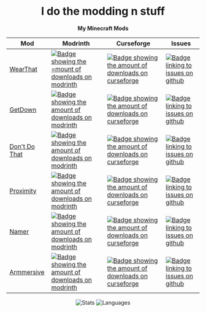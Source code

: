<div align="center">
  
# I do the modding n stuff
  
**My Minecraft Mods**

| Mod | Modrinth | Curseforge | Issues |
| - | - | - | - |
| [WearThat](https://github.com/chyzman/wearThat) | [![Badge showing the =mount of downloads on modrinth](https://img.shields.io/badge/dynamic/json?color=2d2d2d&colorA=5da545&label=&suffix=%20downloads%20&query=downloads&url=https://api.modrinth.com/v2/project/FT20RvJM&style=flat-square&logo=modrinth&logoColor=2d2d2d)](https://modrinth.com/mod/wearthat) | [![Badge showing the amount of downloads on curseforge](https://cf.way2muchnoise.eu/full_840388_downloads.svg?badge_style=flat)](https://www.curseforge.com/minecraft/mc-mods/wearthat) | [![Badge linking to issues on github](https://img.shields.io/badge/dynamic/json?query=value&url=https%3A%2F%2Fimg.shields.io%2Fgithub%2Fissues-raw%2Fchyzman%2Fwearthat.json&label=&logo=github&color=2d2d2d&style=flat-square&labelColor=6e5494&logoColor=2d2d2d&suffix=%20issues)](https://github.com/chyzman/wearthat/issues) |
| [GetDown](https://github.com/chyzman/getdown) | [![Badge showing the amount of downloads on modrinth](https://img.shields.io/badge/dynamic/json?color=2d2d2d&colorA=5da545&label=&suffix=%20downloads%20&query=downloads&url=https://api.modrinth.com/v2/project/cget0DUO&style=flat-square&logo=modrinth&logoColor=2d2d2d)](https://modrinth.com/mod/getdown) | [![Badge showing the amount of downloads on curseforge](https://cf.way2muchnoise.eu/full_1109767_downloads.svg?badge_style=flat)](https://www.curseforge.com/minecraft/mc-mods/getdown) | [![Badge linking to issues on github](https://img.shields.io/badge/dynamic/json?query=value&url=https%3A%2F%2Fimg.shields.io%2Fgithub%2Fissues-raw%2Fchyzman%2Fgetdown.json&label=&logo=github&color=2d2d2d&style=flat-square&labelColor=6e5494&logoColor=2d2d2d&suffix=%20issues)](https://github.com/chyzman/getdown/issues) |
| [Don't Do That](https://github.com/chyzman/dontdothat) | [![Badge showing the amount of downloads on modrinth](https://img.shields.io/badge/dynamic/json?color=2d2d2d&colorA=5da545&label=&suffix=%20downloads%20&query=downloads&url=https://api.modrinth.com/v2/project/FBfbX7OM&style=flat-square&logo=modrinth&logoColor=2d2d2d)](https://modrinth.com/mod/dont-do-that) | [![Badge showing the amount of downloads on curseforge](https://cf.way2muchnoise.eu/full_1112211_downloads.svg?badge_style=flat)](https://www.curseforge.com/minecraft/mc-mods/dont-do-that) | [![Badge linking to issues on github](https://img.shields.io/badge/dynamic/json?query=value&url=https%3A%2F%2Fimg.shields.io%2Fgithub%2Fissues-raw%2Fchyzman%2FdontDoThat.json&label=&logo=github&color=2d2d2d&style=flat-square&labelColor=6e5494&logoColor=2d2d2d&suffix=%20issues)](https://github.com/chyzman/dontDoThat/issues) |
| [Proximity](https://github.com/chyzman/proximity) | [![Badge showing the amount of downloads on modrinth](https://img.shields.io/badge/dynamic/json?color=2d2d2d&colorA=5da545&label=&suffix=%20downloads%20&query=downloads&url=https://api.modrinth.com/v2/project/GyF8sewW&style=flat-square&logo=modrinth&logoColor=2d2d2d)](https://modrinth.com/mod/proximity) | [![Badge showing the amount of downloads on curseforge](https://cf.way2muchnoise.eu/full_1107098_downloads.svg?badge_style=flat)](https://www.curseforge.com/minecraft/mc-mods/proximity) | [![Badge linking to issues on github](https://img.shields.io/badge/dynamic/json?query=value&url=https%3A%2F%2Fimg.shields.io%2Fgithub%2Fissues-raw%2Fchyzman%2Fproximity.json&label=&logo=github&color=2d2d2d&style=flat-square&labelColor=6e5494&logoColor=2d2d2d&suffix=%20issues)](https://github.com/chyzman/proximity/issues) |
| [Namer](https://github.com/chyzman/namer) | [![Badge showing the amount of downloads on modrinth](https://img.shields.io/badge/dynamic/json?color=2d2d2d&colorA=5da545&label=&suffix=%20downloads%20&query=downloads&url=https://api.modrinth.com/v2/project/EsptMT1V&style=flat-square&logo=modrinth&logoColor=2d2d2d)](https://modrinth.com/mod/namer) | [![Badge showing the amount of downloads on curseforge](https://cf.way2muchnoise.eu/full_1264599_downloads.svg?badge_style=flat)](https://www.curseforge.com/minecraft/mc-mods/namer) | [![Badge linking to issues on github](https://img.shields.io/badge/dynamic/json?query=value&url=https%3A%2F%2Fimg.shields.io%2Fgithub%2Fissues-raw%2Fchyzman%2Fnamer.json&label=&logo=github&color=2d2d2d&style=flat-square&labelColor=6e5494&logoColor=2d2d2d&suffix=%20issues)](https://github.com/chyzman/namer/issues) |
| [Armmersive](https://github.com/chyzman/armmersive) | [![Badge showing the amount of downloads on modrinth](https://img.shields.io/badge/dynamic/json?color=2d2d2d&colorA=5da545&label=&suffix=%20downloads%20&query=downloads&url=https://api.modrinth.com/v2/project/XOSo49tE&style=flat-square&logo=modrinth&logoColor=2d2d2d)](https://modrinth.com/mod/armmersive) | [![Badge showing the amount of downloads on curseforge](https://cf.way2muchnoise.eu/full_1362712_downloads.svg?badge_style=flat)](https://www.curseforge.com/minecraft/mc-mods/armmersive) | [![Badge linking to issues on github](https://img.shields.io/badge/dynamic/json?query=value&url=https%3A%2F%2Fimg.shields.io%2Fgithub%2Fissues-raw%2Fchyzman%2Farmmersive.json&label=&logo=github&color=2d2d2d&style=flat-square&labelColor=6e5494&logoColor=2d2d2d&suffix=%20issues)](https://github.com/chyzman/armmersive/issues) |


![Stats](https://github-readme-stats.vercel.app/api?username=chyzman&theme=github_dark&hide_border=true&show_icons=true&hide=stars,prs&show=prs_merged&hide_rank=true&custom_title=My%20Github%20Stats)
![Languages](https://github-readme-stats.vercel.app/api/top-langs?username=chyzman&layout=compact&langs_count=8&card_width=320&theme=github_dark&hide_border=true&custom_title=My%20Most%20Used%20Languages)



</div>
